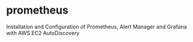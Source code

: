 # prometheus
Installation and Configuration of Prometheus, Alert Manager and Grafana with AWS EC2 AutoDiscovery
